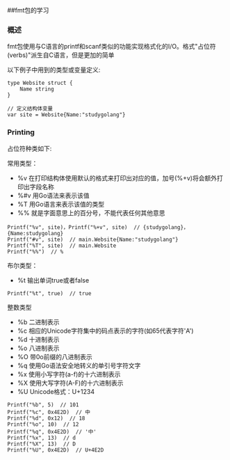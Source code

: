 ##fmt包的学习

### 概述
fmt包使用与C语言的printf和scanf类似的功能实现格式化的I/O。格式"占位符(verbs)"派生自C语言，但是更加的简单

以下例子中用到的类型或变量定义:
```
type Website struct {
    Name string
}

// 定义结构体变量
var site = Website{Name:"studygolang"}
```

### Printing
占位符种类如下:

常用类型：
- %v    在打印结构体使用默认的格式来打印出对应的值，加号(%+v)将会额外打印出字段名称
- %#v   用Go语法来表示该值
- %T    用Go语言来表示该值的类型
- %%    就是字面意思上的百分号，不能代表任何其他意思
```
Printf("%v", site)，Printf("%+v", site)  // {studygolang}，{Name:studygolang}
Printf("#v", site)  // main.Website{Name:"studygolang"}
Printf("%T", site)  // main.Website
Printf("%%")  // %
```

布尔类型：
- %t    输出单词true或者false
```
Printf("%t", true)  // true
```

整数类型
- %b    二进制表示 
- %c    相应的Unicode字符集中的码点表示的字符(如65代表字符'A')
- %d    十进制表示
- %o    八进制表示
- %O    带0o前缀的八进制表示
- %q    使用Go语法安全地转义的单引号字符文字
- %x    使用小写字符(a-f)的十六进制表示
- %X    使用大写字符(A-F)的十六进制表示
- %U    Unicode格式：U+1234
```
Printf("%b", 5)  // 101
Printf("%c", 0x4E2D)  // 中
Printf("%d", 0x12)  // 18
Printf("%o", 10)  // 12
Printf("%q", 0x4E2D)  // '中'
Printf("%x", 13)  // d
Printf("%X", 13)  // D
Printf("%U", 0x4E2D)  // U+4E2D  
```
